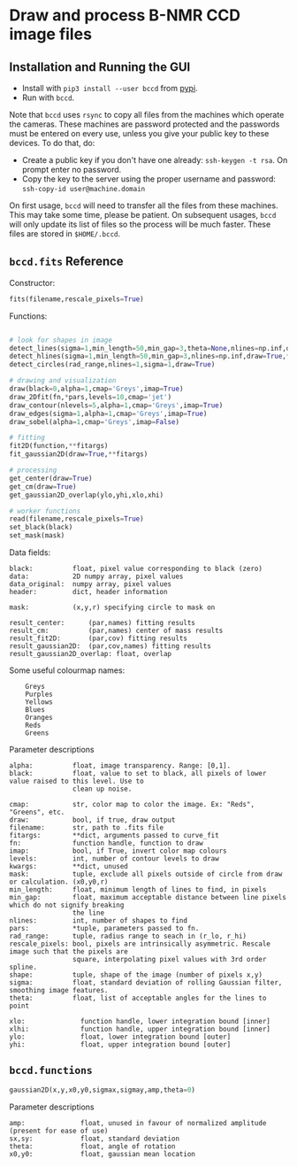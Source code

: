 # Draw and process B-NMR CCD image files

## Installation and Running the GUI

* Install with `pip3 install --user bccd` from [pypi](https://pypi.org/project/bccd/). 
* Run with `bccd`.

Note that `bccd` uses `rsync` to copy all files from the machines which operate the cameras. These machines are password protected and the passwords must be entered on every use, unless you give your public key to these devices. To do that, do:

* Create a public key if you don't have one already: `ssh-keygen -t rsa`. On prompt enter no password. 
* Copy the key to the server using the proper username and password: `ssh-copy-id user@machine.domain`

On first usage, `bccd` will need to transfer all the files from these machines. This may take some time, please be patient. On subsequent usages, `bccd` will only update its list of files so the process will be much faster. These files are stored in `$HOME/.bccd`.

## `bccd.fits` Reference

Constructor: 

```python
fits(filename,rescale_pixels=True)
```

Functions: 
    
```python

# look for shapes in image
detect_lines(sigma=1,min_length=50,min_gap=3,theta=None,nlines=np.inf,draw=True)
detect_hlines(sigma=1,min_length=50,min_gap=3,nlines=np.inf,draw=True,**kwargs)
detect_circles(rad_range,nlines=1,sigma=1,draw=True)

# drawing and visualization
draw(black=0,alpha=1,cmap='Greys',imap=True)
draw_2Dfit(fn,*pars,levels=10,cmap='jet')
draw_contour(nlevels=5,alpha=1,cmap='Greys',imap=True)
draw_edges(sigma=1,alpha=1,cmap='Greys',imap=True) 
draw_sobel(alpha=1,cmap='Greys',imap=False)

# fitting
fit2D(function,**fitargs)
fit_gaussian2D(draw=True,**fitargs)

# processing
get_center(draw=True)
get_cm(draw=True)
get_gaussian2D_overlap(ylo,yhi,xlo,xhi)

# worker functions
read(filename,rescale_pixels=True)
set_black(black)
set_mask(mask)
```

Data fields:

```
black:          float, pixel value corresponding to black (zero)
data:           2D numpy array, pixel values
data_original:  numpy array, pixel values
header:         dict, header information

mask:           (x,y,r) specifying circle to mask on

result_center:      (par,names) fitting results
result_cm:          (par,names) center of mass results
result_fit2D:       (par,cov) fitting results
result_gaussian2D:  (par,cov,names) fitting results
result_gaussian2D_overlap: float, overlap
```

Some useful colourmap names:

```
    Greys
    Purples
    Yellows
    Blues
    Oranges
    Reds
    Greens
```

Parameter descriptions

```
alpha:          float, image transparency. Range: [0,1].
black:          float, value to set to black, all pixels of lower value raised to this level. Use to
                clean up noise. 

cmap:           str, color map to color the image. Ex: "Reds", "Greens", etc.
draw:           bool, if true, draw output
filename:       str, path to .fits file
fitargs:        **dict, arguments passed to curve_fit
fn:             function handle, function to draw
imap:           bool, if True, invert color map colours
levels:         int, number of contour levels to draw
kwargs:         **dict, unused
mask:           tuple, exclude all pixels outside of circle from draw or calculation. (x0,y0,r)
min_length:     float, minimum length of lines to find, in pixels
min_gap:        float, maximum acceptable distance between line pixels which do not signify breaking
                the line
nlines:         int, number of shapes to find
pars:           *tuple, parameters passed to fn. 
rad_range:      tuple, radius range to seach in (r_lo, r_hi)
rescale_pixels: bool, pixels are intrinsically asymmetric. Rescale image such that the pixels are 
                square, interpolating pixel values with 3rd order spline. 
shape:          tuple, shape of the image (number of pixels x,y)
sigma:          float, standard deviation of rolling Gaussian filter, smoothing image features.
theta:          float, list of acceptable angles for the lines to point

xlo:              function handle, lower integration bound [inner]
xlhi:             function handle, upper integration bound [inner]
ylo:              float, lower integration bound [outer]
yhi:              float, upper integration bound [outer]
```



## `bccd.functions`

```python
gaussian2D(x,y,x0,y0,sigmax,sigmay,amp,theta=0)
```

Parameter descriptions

```
amp:              float, unused in favour of normalized amplitude (present for ease of use)
sx,sy:            float, standard deviation
theta:            float, angle of rotation                  
x0,y0:            float, gaussian mean location
```
